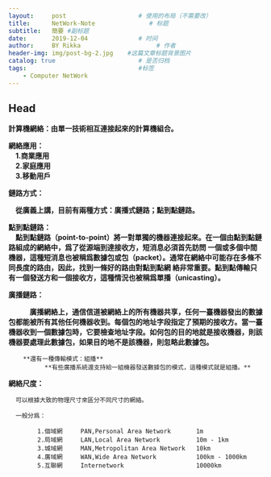 ```yaml
---
layout:     post                    # 使用的布局（不需要改）
title:      NetWork-Note               # 标题 
subtitle:   簡要 #副标题
date:       2019-12-04              # 时间
author:     BY Rikka                     # 作者
header-img: img/post-bg-2.jpg    #这篇文章标题背景图片
catalog: true                       # 是否归档
tags:                               #标签
    - Computer NetWork
---
```


## Head
>
  **計算機網絡：由單一技術相互連接起來的計算機組合。**
  
  **網絡應用：**  
  &emsp;**1.商業應用**  
  &emsp;**2.家庭應用**  
  &emsp;**3.移動用戶**  
      
  **鏈路方式：**
  
  &emsp;**從廣義上講，目前有兩種方式：廣播式鏈路；點到點鏈路。**
      
   **點到點鏈路：**  
   &emsp;**點到點鏈路（point-to-point）將一對單獨的機器連接起來。在一個由點到點鏈路組成的網絡中，爲了從源端到達接收方，短消息必須首先訪問
   一個或多個中間機器，這種短消息也被稱爲數據包或包（packet）。通常在網絡中可能存在多條不同長度的路由，因此，找到一條好的路由對點到點網
   絡非常重要。點到點傳輸只有一個發送方和一個接收方，這種情況也被稱爲單播（unicasting）。**
   
   <p><b>廣播鏈路：</b></p><p style="text-indent:2em">&emsp;<b>廣播網絡上，通信信道被網絡上的所有機器共享，任何一臺機器發出的數據包都能被所有其他任何機器收到。每個包的地址字段指定了預期的接收方。當一臺機器收到一個數據包時，它要檢查地址字段。如何包的目的地就是接收機器，則該機器要處理此數據包，如果目的地不是該機器，則忽略此數據包。</b></p>
           
        **還有一種傳輸模式：組播**
              **有些廣播系統還支持給一組機器發送數據包的模式，這種模式就是組播。**
              
              
  **網絡尺度：**
  
      可以根據大致的物理尺寸來區分不同尺寸的網絡。
      
      一般分爲：  
      
            1.個域網     PAN,Personal Area Network       1m  
            2.局域網     LAN,Local Area Network          10m - 1km  
            3.城域網     MAN,Metropolitan Area Network   10km  
            4.廣域網     WAN,Wide Area Network           100km - 1000km  
            5.互聯網     Internetwork                    10000km  
            
            
            
            
            
